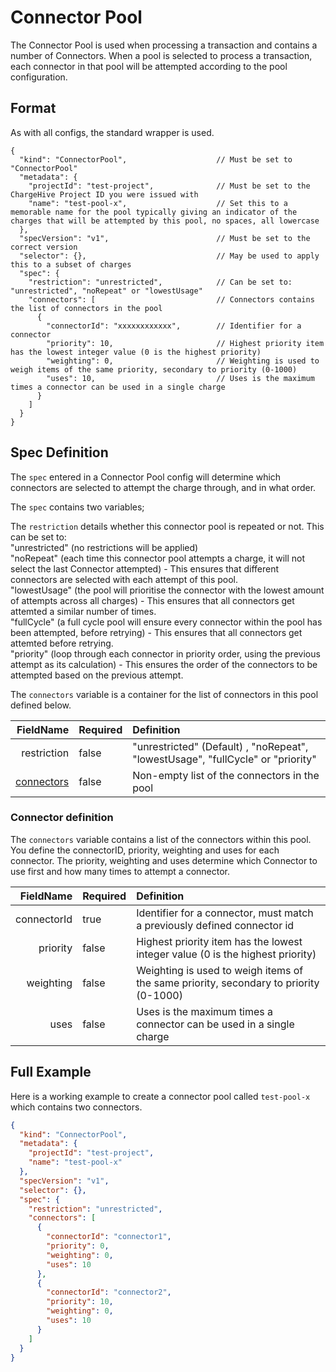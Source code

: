 # Connector Pool
The Connector Pool is used when processing a transaction and contains a number of Connectors. When a pool is selected to process a transaction, each connector in that pool will be attempted according to the pool configuration.

## Format
As with all configs, the standard wrapper is used.

```json5
{
  "kind": "ConnectorPool",                    // Must be set to "ConnectorPool"
  "metadata": {
    "projectId": "test-project",              // Must be set to the ChargeHive Project ID you were issued with
    "name": "test-pool-x",                    // Set this to a memorable name for the pool typically giving an indicator of the charges that will be attempted by this pool, no spaces, all lowercase
  },
  "specVersion": "v1",                        // Must be set to the correct version
  "selector": {},                             // May be used to apply this to a subset of charges
  "spec": {
    "restriction": "unrestricted",            // Can be set to: "unrestricted", "noRepeat" or "lowestUsage"
    "connectors": [                           // Connectors contains the list of connectors in the pool
      {
        "connectorId": "xxxxxxxxxxxx",        // Identifier for a connector
        "priority": 10,                       // Highest priority item has the lowest integer value (0 is the highest priority)
        "weighting": 0,                       // Weighting is used to weigh items of the same priority, secondary to priority (0-1000)
        "uses": 10,                           // Uses is the maximum times a connector can be used in a single charge
      }
    ]
  }
}
```
## Spec Definition

The `spec` entered in a Connector Pool config will determine which connectors are selected to attempt the charge through, and in what order.

The `spec` contains two variables;  

The `restriction` details whether this connector pool is repeated or not. This can be set to:  
"unrestricted" (no restrictions will be applied)  
"noRepeat" (each time this connector pool attempts a charge, it will not select the last Connector attempted) - This ensures that different connectors are selected with each attempt of this pool.  
"lowestUsage" (the pool will prioritise the connector with the lowest amount of attempts across all charges) - This ensures that all connectors get attemted a similar number of times.  
"fullCycle" (a full cycle pool will ensure every connector within the pool has been attempted, before retrying) - This ensures that all connectors get attemted before retrying.  
"priority" (loop through each connector in priority order, using the previous attempt as its calculation) - This ensures the order of the connectors to be attempted based on the previous attempt.  
 
The `connectors` variable is a container for the list of connectors in this pool defined below.

FieldName | Required | Definition 
---:|---|:---
restriction | false | "unrestricted" (Default) , "noRepeat", "lowestUsage", "fullCycle" or "priority"
[connectors](#connector-definition) | false | Non-empty list of the connectors in the pool

### Connector definition

The `connectors` variable contains a list of the connectors within this pool. You define the connectorID, priority, weighting and uses for each connector. The priority, weighting and uses determine which Connector to use first and how many times to attempt a connector.   

FieldName | Required | Definition 
---:|---|:---
connectorId | true | Identifier for a connector, must match a previously defined connector id
priority | false | Highest priority item has the lowest integer value (0 is the highest priority)
weighting | false | Weighting is used to weigh items of the same priority, secondary to priority (0-1000)
uses | false | Uses is the maximum times a connector can be used in a single charge

## Full Example
Here is a working example to create a connector pool called `test-pool-x` which contains two connectors.

```json
{
  "kind": "ConnectorPool",                    
  "metadata": {
    "projectId": "test-project",              
    "name": "test-pool-x"                 
  },
  "specVersion": "v1",
  "selector": {},
  "spec": {
    "restriction": "unrestricted",            
    "connectors": [                           
      {
        "connectorId": "connector1",        
        "priority": 0,                       
        "weighting": 0,                       
        "uses": 10                           
      },
      {
        "connectorId": "connector2",        
        "priority": 10,                       
        "weighting": 0,                       
        "uses": 10                           
      }
    ]
  }
}
```